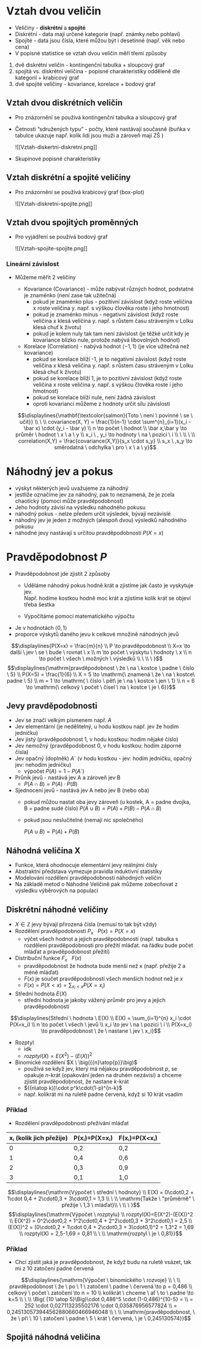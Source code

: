 # Vztah dvou veličin

- Veličiny - **diskrétní** a **spojité**
- Diskrétní - data mají určené kategorie (např. známky nebo pohlaví)
- Spojité - data jsou čísla, které můžou být i desetinné (např. věk nebo cena)
- V popisné statistice se vztah dvou veličin měří třemi způsoby

1. dvě diskrétní veličin - kontingenční tabulka + sloupcový graf
2. spojitá vs. diskrétní veličina - popisné charakteristiky odděleně dle kategorií + krabicový graf
3. dvě spojité veličiny - kovariance, korelace + bodový graf

  

## Vztah dvou diskrétních veličin

- Pro znázornění se používá kontingenční tabulka a sloupcový graf
- Četnosti “sdružených typu” - počty, které nastávají současně (buňka v tabulce ukazuje např. kolik lidí jsou muži a zároveň mají ZŠ )

	![[Vztah-diskertni-diskretni.png]]

- Skupinové popisné charakteristiky

## Vztah diskrétní a spojité veličiny

- Pro znázornění se používá krabicový graf (box-plot)

	![[Vztah-diskretni-spojite.png]]

## Vztah dvou spojitých proměnných

- Pro vyjádření se používá bodový graf

	![[Vztah-spojite-spojite.png]]

### Lineární závislost

- Můžeme měřit 2 veličiny
    
    - Kovariance (Covariance) - může nabývat různých hodnot, podstatné je znaménko (není zase tak užitečná)
        - pokud je znaménko plus - pozitivní závislost (když roste veličina x roste veličina y. např. s výškou člověka roste i jeho hmotnost)
        - pokud je znaménko mínus - negativní závislost (když roste veličina x klesá veličina y. např. s růstem času stráveným v Lolku klesá chuť k životu)
        - pokud je kolem nuly tak tam není závislost (je těžké určit kdy je kovariance blízko nule, protože nabývá libovolných hodnot)
    - Korelace (Correlation) - nabývá hodnot $\mathrm{\langle -1,1 \rangle}$ (je více užitečná než kovariance)
        - pokud se korelace blíží -1, je to negativní závislost (když roste veličina x klesá veličina y. např. s růstem času stráveným v Lolku klesá chuť k životu)
        - pokud se korelace blíží 1, je to pozitivní závislost (když roste veličina x roste veličina y. např. s výškou člověka roste i jeho hmotnost)
        - pokud se korelace blíží nule, není žádná závislost
        - oproti kovarianci můžeme z hodnoty určit sílu závislosti
    
    $$\displaylines{\mathbf{\textcolor{salmon}{Toto \ není \ povinné \ se \ učit}} \\ \ \\  
    covariance(X, Y) = \frac{1}{n-1} \cdot \sum^{n}_{i=1}(x_i - \bar x) \cdot (y_i - \bar y) \\  
    n \to počet \ hodnot \\  
    \bar x,\bar y \to průměr \ hodnot \ x \ a \ y \\  
    x_i \ , y_i \to hodnoty \ na \ pozici \ i \\  
    \ \\ \ \\  
    correlation(X,Y) = \frac{covariance(X,Y)}{s_x \cdot s_y} \\  
    s_x \ ,s_y \to směrodatná \ odchylka \ pro \ x \ a \ y}$$
    

# Náhodný jev a pokus

- výskyt některých jevů uvažujeme za náhodný
- jestliže označíme jev za náhodný, pak to neznamená, že je zcela chaotický (pomoci může pravděpodobnost)
- Jeho hodnoty závisí na výsledku náhodného pokusu
- náhodný pokus - nelze předem určit výsledek, bývají nezávislé
- náhodný jev je jeden z možných (alespoň dvou) výsledků náhodného pokusu
- náhodné jevy nastávají s určitou pravděpodobností $P(X=x)$

# Pravděpodobnost $P$

- Pravděpodobnost jde zjistit 2 způsoby
    - Uděláme náhodný pokus hodně krát a zjistíme jak často je vyskytuje jev.  
        Např. hodíme kostkou hodně moc krát a zjistíme kolik krát se objeví třeba šestka  
        
    - Vypočítáme pomocí matematického výpočtu
- Je v hodnotách $\langle 0,1\rangle$
- proporce výskytů daného jevu k celkové množině náhodných jevů

$$\displaylines{P(X=x) = \frac{m}{n} \\  
P \to pravděpodobnost \\  
X=x \to další \ jev \ se \ bude \ rovnat \ x \\  
m \to počet \ výskytu \ hodnoty \ x \\  
n \to počet \ všech \ možných \ výsledků \\ \ \\ \ }$$
$$\displaylines{\mathrm{pravděpodobnost \ že \ na \ kostce \ padne \ číslo \ 5} \\  
P(X=5) = \frac{1}{6} \\  
X = 5 \to \mathrm{\ znamená \ že \ na \ kostce\ padne \ 5} \\  
m = 1 \to \mathrm{ \ číslo \ pět\ je \ na \ kostce \ jen \ 1} \\  
n = 6 \to \mathrm{\ celkový \ počet \ čísel \ na \ kostce \ je \ 6}}$$

## Jevy pravděpodobnosti

- Jev se značí velkým písmenem např. $A$
- Jev elementární (je nedělitelný, u hodu kostkou např. jev že hodím jedničku)
- Jev jistý (pravděpodobnost 1, v hodu kostkou: hodím nějaké číslo)
- Jev nemožný (pravděpodobnost 0, v hodu kostkou: hodím záporné čísla)
- Jev opačný (doplněk) $A´$ (v hodu kostkou - jev: hodím jedničku, opačný jev: nehodím jedničku)
    - výpočet $P(A)=1-P(A´)$
- Průnik jevů - nastává jev A a zároveň jev B
    - $P(A \cap B) = P(A) \cdot P(B)$
- Sjednocení jevů - nastává jev A nebo jev B (nebo oba)
    - pokud můžou nastat oba jevy zároveň (u kostek, A = padne dvojka, B = padne sudé číslo) $P(A \cup B) = P(A) +P(B) - P(A \cap B)$
    - pokud jsou neslučitelné (nemají nic společného)  
          
        $P(A \cup B) = P(A) + P(B)$

## Náhodná veličina X

- Funkce, která ohodnocuje elementární jevy reálnými čísly
- Abstraktní představa vymezuje pravidla induktivní statistiky
- Modelování rozdělení pravděpodobnosti náhodných veličin
- Na základě metod o Náhodné Veličině pak můžeme zobecňovat z výsledku výběrových na populaci

## Diskrétní náhodné veličiny

- $X \in \mathbb Z$ jevy bývají přirozená čísla (nemusí to tak být vždy)
- Rozdělení pravděpodobnosti $P_x \ \ \ P(x) = P(X=x)$
    - výčet všech hodnot a jejich pravděpodobností (např. tabulka s rozdělení pravděpodobnosti pro přežití mláďat. na řádku bude počet mláďat a pravděpodobnost přežití)
- Distribuční funkce $F_x \ \ \ F(x)$
    - pravděpodobnost že hodnota bude menší než x (např. přežije 2 a méně mláďat)
    - $F(x)$ je součet pravděpodobností všech menších hodnot než je $x$
    - $F(x) = P(X < x) = \sum_{x_i < x} P(X=x_i)$
- Střední hodnota $E(X)$
    - střední hodnota je jakoby vážený průměr pro jevy a jejich pravděpodobnosti

$$\displaylines{Střední \ hodnota \ E(X) \\  
E(X) = \sum_{i=1}^{n} x_i \cdot P(X=x_i) \\  
n \to počet \ všech \ jevů \\  
x_i \to jev \ na \ pozici \ i \\  
P(X=x_i) \to pravděpodobnost \ že \ nastane \ jev \ x_i}$$

- Rozptyl
    - idk
    - $rozptyl(X) = E(X^2)-(E(X))^2$
- Binomické rozdělení $X \  \big({{n}\atop{p}}\big)$
    - používá se když jev, který má nějakou pravděpodobnost $p$, se opakuje $n$-krát (opakování jeden na druhém nezávisí) a chceme zjistit pravděpodobnost, že nastane $k$-krát
    - $({n\atop k})\cdot p^k\cdot(1-p)^{n-k}$
    - např. kolikrát mi na ruletě padne červená, když si 10 krát vsadím

### Příklad

- Rozdělení pravděpodobnosti přežívání mláďat

|xᵢ (kolik jich přežije)|P(xᵢ)=P(X=xᵢ)|F(xᵢ)=P(X<xᵢ)|
|---|---|---|
|0|0,2|0,2|
|1|0,4|0,6|
|2|0,3|0,9|
|3|0,1|1,0|

$$\displaylines{\mathrm{Výpočet \ střední \ hodnoty} \\  
E(X) = 0\cdot0,2 + 1\cdot 0,4 + 2\cdot0,3 + 3\cdot0,1 = 1,3 \\  
\ \\  
\mathrm{Takže \ "průměrně" \ přežije \ 1,3 \ mláďat}\\ \ \\ \ }$$
$$\displaylines{\mathrm{Výpočet \ rozptylu} \\  
rozptyl(X)=E(X^2)-(E(X))^2 \\  
E(X^2) = 0^2\cdot0,2 + 1^2\cdot0,4 + 2^2\cdot0,3 + 3^2\cdot0,1 = 2,5 \\  
(E(X))^2 = (0\cdot0,2 + 1\cdot 0,4 + 2\cdot0,3 + 3\cdot0,1)^2 = 1,3^2 = 1,69 \\  
rozptyl(X) = 2,5-1,69 = 0,81 \\ \ \\  
\mathrm{rozptyl \ je \ 0,81}}$$

### Příklad

- Chci zjistit jaká je pravděpodobnost, že když budu na ruletě vsázet, tak mi z 10 zatočení padne červená

$$\displaylines{\mathrm{Výpočet \ binomického \ rozvoje} \\ \ \\  
pravděpodobnost \ že \ po \ 1 \ zatočení \ padne \ červená \to p = 0,486 \\  
celkový \ počet \ zatočení \to n = 10 \\  
kolikrát \ chceme \ ať \ to \ padne \to k=5 \\ \ \\  
\Big( {10 \atop 5}\Big)\cdot 0,486^5 \cdot (1-0,486)^{10-5} = \\ = 252 \cdot 0,027113235502176 \cdot 0,035876956577824 \\ = 0,245130573944562880660466946048 \\ \ \\  
\mathrm{pravděpodobnost, \ že \ při \ 10 \ zatočení \ padne \ 5 \ krát \ červená, \ je \ 0,245130574}}$$

## Spojitá náhodná veličina